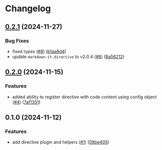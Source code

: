 # Changelog

## [0.2.1](https://github.com/diplodoc-platform/directive/compare/v0.2.0...v0.2.1) (2024-11-27)


### Bug Fixes

* fixed types ([#8](https://github.com/diplodoc-platform/directive/issues/8)) ([b1aa8d4](https://github.com/diplodoc-platform/directive/commit/b1aa8d4db372e519a95103f910a7c609222391d6))
* update `markdown-it-directive` to v2.0.4 ([#6](https://github.com/diplodoc-platform/directive/issues/6)) ([8a56212](https://github.com/diplodoc-platform/directive/commit/8a562129de437bb174a5ee654e9e183d220724c7))

## [0.2.0](https://github.com/diplodoc-platform/directive/compare/v0.1.0...v0.2.0) (2024-11-15)

### Features

- added ability to register directive with code content using config object ([#4](https://github.com/diplodoc-platform/directive/issues/4)) ([7af1351](https://github.com/diplodoc-platform/directive/commit/7af135186a241a3bf984f87f46292f6170023cda))

## 0.1.0 (2024-11-12)

### Features

- add directive plugin and helpers ([#1](https://github.com/diplodoc-platform/directive/issues/1)) ([08be405](https://github.com/diplodoc-platform/directive/commit/08be4055e919f7abeda38ea6a32b98fbaf6798df))
